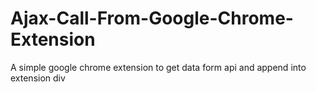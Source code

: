 # Ajax-Call-From-Google-Chrome-Extension
A simple google chrome extension to get data form api and append into extension div
